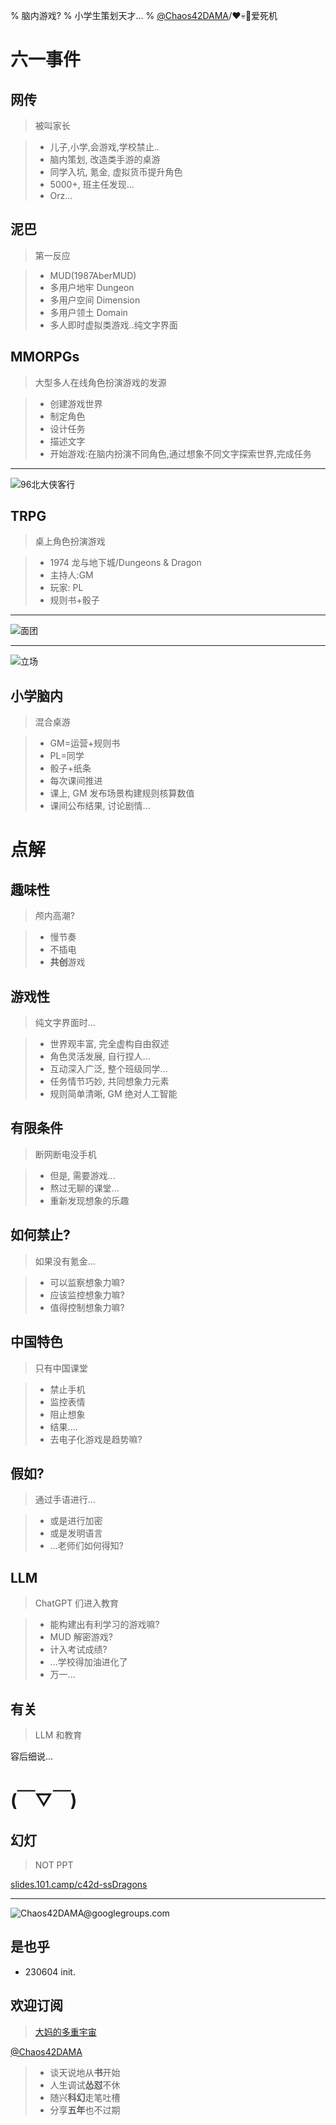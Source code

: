 % 脑内游戏?
% 小学生策划天才...
% [@Chaos42DAMA](https://www.youtube.com/@Chaos42DAMA)/❤️💀🤖爱死机

# 六一事件


## 网传
> 被叫家长

>- 儿子,小学,会游戏,学校禁止..
>- 脑内策划, 改造类手游的桌游
>- 同学入坑, 氪金, 虚拟货币提升角色
>- 5000+, 班主任发现...
>- Orz...

## 泥巴
> 第一反应

>- MUD(1987AberMUD)
>- 多用户地牢 Dungeon
>- 多用户空间 Dimension
>- 多用户领土 Domain
>- 多人即时虚拟类游戏..纯文字界面

## MMORPGs
> 大型多人在线角色扮演游戏的发源

>- 创建游戏世界
>- 制定角色
>- 设计任务
>- 描述文字
>- 开始游戏:在脑内扮演不同角色,通过想象不同文字探索世界,完成任务



-------

![96北大侠客行](https://ipic.zoomquiet.top/2023-06-04-zshot%202023-06-04%2015.39.27.jpg)

## TRPG
> 桌上角色扮演游戏

>- 1974 龙与地下城/Dungeons & Dragon
>- 主持人:GM
>- 玩家: PL
>- 规则书+骰子

-------

![面团](https://ipic.zoomquiet.top/2023-06-04-zshot%202023-06-04%2015.28.47.jpg)


-------

![立场](https://ipic.zoomquiet.top/2023-06-04-zshot%202023-06-04%2015.29.09.jpg)

## 小学脑内
> 混合桌游

>- GM=运营+规则书
>- PL=同学
>- 骰子+纸条
>- 每次课间推进
>- 课上, GM 发布场景构建规则核算数值
>- 课间公布结果, 讨论剧情...

# 点解


## 趣味性
> 颅内高潮?

>- 慢节奏
>- 不插电
>- **共创**游戏

## 游戏性
> 纯文字界面时...

>- 世界观丰富, 完全虚构自由叙述
>- 角色灵活发展, 自行捏人...
>- 互动深入广泛, 整个班级同学...
>- 任务情节巧妙, 共同想象力元素
>- 规则简单清晰, GM 绝对人工智能

## 有限条件
> 断网断电没手机

>- 但是, 需要游戏...
>- 熬过无聊的课堂...
>- 重新发现想象的乐趣

## 如何禁止?
> 如果没有氪金...

>- 可以监察想象力嘛?
>- 应该监控想象力嘛?
>- 值得控制想象力嘛?

## 中国特色
> 只有中国课堂

>- 禁止手机
>- 监控表情
>- 阻止想象
>- 结果....
>- 去电子化游戏是趋势嘛?

## 假如?
> 通过手语进行...

>- 或是进行加密
>- 或是发明语言
>- ...老师们如何得知?

## LLM
> ChatGPT 们进入教育

>- 能构建出有利学习的游戏嘛?
>- MUD 解密游戏?
>- 计入考试成绩?
>- ...学校得加油进化了
>- 万一...

## 有关
> LLM 和教育

容后细说...

# (￣▽￣)


## 幻灯
> NOT PPT

[slides.101.camp/c42d-ssDragons](https://slides.101.camp/c42d-ssDragons.html)



-------

![Chaos**42**DAMA@**g**oo**g**le**g**roup**s**.com](http://org.up.zoomquiet.top/omc/res/KEEP/kcn_ask-dama.jpg!/fh/420)

## 是也乎


- 230604 init.

## 欢迎订阅
> [大妈的多重宇宙](https://www.youtube.com/@Chaos42DAMA)

[@Chaos42DAMA](https://www.youtube.com/@Chaos42DAMA)

>- 谈天说地从**书**开始
>- 人生调试**怂怼**不休
>- 随兴**科幻**走笔吐槽
>- 分享**五年**也不过期

